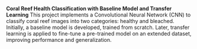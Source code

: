 **Coral Reef Health Classification with Baseline Model and Transfer Learning** 
This project implements a Convolutional Neural Network (CNN) to classify coral reef images into two categories: healthy and bleached. Initially, a baseline model is developed, trained from scratch. Later, transfer learning is applied to fine-tune a pre-trained model on an extended dataset, improving performance and generalization.
